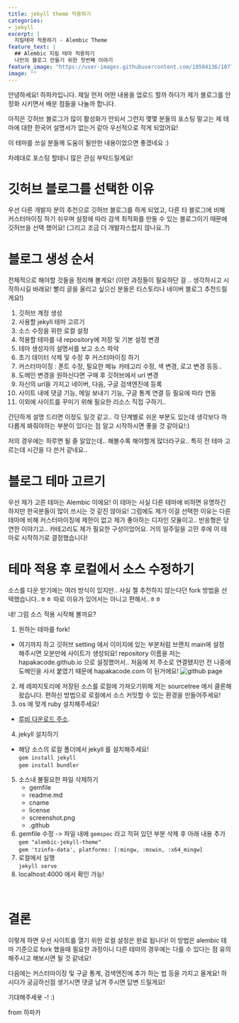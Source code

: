```yaml
---
title: jekyll theme 적용하기
categories:
- jekyll
excerpt: |
  지킬테마 적용하기 - Alembic Theme
feature_text: |
  ## Alembic 지킬 테마 적용하기
  나만의 블로그 만들기 위한 첫번째 이야기
feature_image: "https://user-images.githubusercontent.com/18584136/107729908-79daaa80-6d35-11eb-95aa-41ab8624639b.jpg"
image: ""
---
```


안녕하세요! 하파카입니다.
제일 먼저 어떤 내용을 업로드 할까 하다가 제가 블로그를 안정화 시키면서 배운 점들을 나눌까 합니다. 

아직은 깃허브 블로그가 많이 활성화가 안되서 그런지 몇몇 분들의 포스팅 말고는 제 테마에 대한 한국어 설명서가 없는거 같아 우선적으로 적게 되었어요! 

이 테마를 쓰실 분들께 도움이 될만한 내용이었으면 좋겠네요 :) 

차례대로 포스팅 할테니 많은 관심 부탁드릴게요!

# 깃허브 블로그를 선택한 이유

우선 다른 개발자 분의 추천으로 깃허브 블로그를 하게 되었고, 다른 타 블로그에 비해 커스터마이징 하기 쉬우며 설정에 따라 검색 최적화를 만들 수 있는 블로그이기 때문에 깃허브을 선택 했어요! (그리고 조금 더 개발자스럽지 않나요..?)

# 블로그 생성 순서

전체적으로 해야할 것들을 정리해 볼게요! (이런 과정들이 필요하단 걸 .. 생각하시고 시작하시길 바래요! 빨리 글을 올리고 싶으신 분들은 티스토리나 네이버 블로그 추천드릴게요!)

1. 깃허브 계정 생성
2. 사용할 jekyll 테마 고르기
3. 소스 수정을 위한 로컬 설정
4. 적용할 테마를 내 repository에 저장 및 기본 설정 변경
5. 테마 생성자의 설명서를 보고 소스 파악
6. 초기 데이터 삭제 및 수정 후 커스터마이징 하기 
7. 커스터마이징 : 폰트 수정, 필요한 메뉴 카테고리 수정, 색 변경, 로고 변경 등등..
8. 도메인 변경을 원하신다면 구매 후 깃허브에서 url 변경
9. 자신의 url을 가지고 네이버, 다음, 구글 검색엔진에 등록 
10. 사이트 내에 댓글 기능, 메일 보내기 기능, 구글 통계 연결 등 필요에 따라 연동
11. 이외에 사이트를 꾸미기 위해 필요한 리소스 직접 구하기.. 
  
간단하게 설명 드리면 이정도 일것 같고.. 각 단계별로 쉬운 부분도 있는데 생각보다 까다롭게 봐줘야하는 부분이 있다는 점 알고 시작하시면 좋을 것 같아요!:) 

저의 경우에는 하루면 될 줄 알았는데.. 해볼수록 해야할게 많더라구요.. 특히 전 테마 고르는데 시간을 다 쓴거 같네요.. 

# 블로그 테마 고르기

우선 제가 고른 테마는 Alembic 이에요! 이 테마는 사실 다른 테마에 비하면 유명하긴 하지만 한국분들이 많이 쓰시는 것 같진 않아요! 그럼에도 제가 이걸 선택한 이유는 다른 테마에 비해 커스터마이징에 제한이 없고 제가 좋아하는 디자인 모듈이고.. 반응형은 당연한 이야기고.. 카테고리도 제가 필요한 구성이었어요. 거의 일주일을 고민 후에 이 테마로 시작하기로 결정했습니다!

# 테마 적용 후 로컬에서 소스 수정하기

소스를 다운 받기에는 여러 방식이 있지만.. 사실 젤 추천하지 않는다던 fork 방법을 선택했습니다..ㅎㅎ 따로 이유가 있어서는 아니고 편해서..ㅎㅎ 

네! 그럼 소스 적용 시작해 볼까요? 

1. 원하는 테마를 fork! 
  * 여기까지 하고 깃허브 setting 에서 이미지에 있는 부분처럼 브랜치 main에 설정 해주시면 오분만에 사이트가 생성되요! repository 이름을 저는 hapakacode.github.io 으로 설정했어서.. 처음에 저 주소로 연결됐지만 전 나중에 도메인을 사서 붙였기 때문에 hapakacode.com 이 된거에요! 
   ![github page](https://user-images.githubusercontent.com/18584136/107731206-b52aa880-6d38-11eb-9e81-bcc89b20419e.PNG)

2. 제 레파지토리에 저장된 소스를 로컬에 가져오기위해 저는 sourcetree 에서 클론해 왔습니다. 편하신 방법으로 로컬에서 소스 커밋할 수 있는 환경을 만들어주세요!
3. os 에 맞게 ruby 설치해주세요! 
* [루비 다운로드 주소](https://www.ruby-lang.org/ko/downloads/).
4. jekyll 설치하기
* 해당 소스의 로컬 폴더에서 jekyll 를 설치해주세요! <br> 
    `gem install jekyll` <br>
    `gem install bundler`
5. 소스내 불필요한 파일 삭제하기
	- gemfile
	- readme.md
	- cname
	- license
	- screenshot.png
	- .github
6. gemfile 수정 -> 파일 내에 `gemspec` 라고 적혀 있던 부분 삭제 후 아래 내용 추가<br> 
    `gem "alembic-jekyll-theme"` <br>
    `gem 'tzinfo-data', platforms: [:mingw, :mswin, :x64_mingw]`
7. 로컬에서 실행 <br> 
    `jekyll serve`
8. localhost:4000 에서 확인 가능! 
  
<br>

# 결론

이렇게 하면 우선 사이트를 열기 위한 로컬 설정은 완료 됩니다! 이 방법은 alembic 테마 기준으로 fork 했을때 필요한 과정이니 다른 테마의 경우에는 다를 수 있다는 점 유의해주시고 해보시면 될 것 같네요! 

다음에는 커스터마이징 및 구글 통계, 검색엔진에 추가 하는 법 등을 가지고 올게요! 하시다가 궁금하신점 생기시면 댓글 남겨 주시면 답변 드릴게요! 

기대해주세욧 -! :) 


from 하파카

<br>